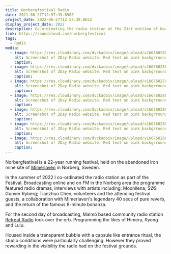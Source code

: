 ```yaml
---
title: Norbergfestival Radio
date: 2021-08-27T12:57:39.858Z
project_date: 2022-06-27T12:57:39.865Z
display_project_date: 2022
description: Co-ordinating the radio station at the 21st edition of Norbergfestival
link: https://soundcloud.com/norbergfestival
tags:
  - Radio
media:
  - image: https://res.cloudinary.com/dvckadoiv/image/upload/v1667602801/Soft%20Refresh/norbergfestival%20radio/norberg_wednesday_aq-2447_ft9ihu.jpg
    alt: Screenshot of 2Day Radio website. Red text on pink backgrround showing who is live on air, the schedule and also a chatroom.
    caption: 
  - image: https://res.cloudinary.com/dvckadoiv/image/upload/v1667602800/Soft%20Refresh/norbergfestival%20radio/norberg-000560520009_cusmls.jpg
    alt: Screenshot of 2Day Radio website. Red text on pink backgrround showing who is live on air, the schedule and also a chatroom.
    caption: 
  - image: https://res.cloudinary.com/dvckadoiv/image/upload/v1667602798/Soft%20Refresh/norbergfestival%20radio/R1-08651-0001_imxtor.jpg
    alt: Screenshot of 2Day Radio website. Red text on pink backgrround showing who is live on air, the schedule and also a chatroom.
    caption: 
  - image: https://res.cloudinary.com/dvckadoiv/image/upload/v1667602803/Soft%20Refresh/norbergfestival%20radio/norberg-000560520011_mqbpji.jpg
    alt: Screenshot of 2Day Radio website. Red text on pink backgrround showing who is live on air, the schedule and also a chatroom.
    caption: 
  - image: https://res.cloudinary.com/dvckadoiv/image/upload/v1667602803/Soft%20Refresh/norbergfestival%20radio/R1-08651-0002_c7omrn.jpg
    alt: Screenshot of 2Day Radio website. Red text on pink backgrround showing who is live on air, the schedule and also a chatroom.
    caption: 
  - image: https://res.cloudinary.com/dvckadoiv/image/upload/v1667602802/Soft%20Refresh/norbergfestival%20radio/radio_abby_quick_norberg_saturday-3385_ymrifs.jpg
    alt: Screenshot of 2Day Radio website. Red text on pink backgrround showing who is live on air, the schedule and also a chatroom.
    caption: 
  - image: https://res.cloudinary.com/dvckadoiv/image/upload/v1667602800/Soft%20Refresh/norbergfestival%20radio/retreat_radio_himera_abby_quick_norberg_friday-3136_nkbdm4.jpg
    alt: Screenshot of 2Day Radio website. Red text on pink backgrround showing who is live on air, the schedule and also a chatroom.
    caption: 
---
```

Norbergfestival is a 22-year running festival, held on the abandoned iron mine site of [Mimerlaven](https://www.youtube.com/watch?v=X4OZdIGofuQ) in Norberg, Sweden.


In the summer of 2022 I co-ordinated the radio station as part of the Festival. Broadcasting online and on FM in the Norberg area the programme featured radio dramas, interviews with artists including: Moonilena; SØS Gunver Ryberg; Tianzhuo Chen, volunteers and the attending festival guests, a collaboration with Mimerlaven's legendary 40 secs of pure reverb, and the return of the famous 8-minute bonanza.

For the second day of broadcasting, Malmö based community radio station [Retreat Radio](https://www.retreatradio.net/) took over the orb. Programming the likes of Himera, Ryong and Lulu.

Housed inside a transparent bubble with a capsule like entrance ritual, the studio conditions were particularly challenging. However they proved rewarding in the visibility the radio had on the festival grounds.